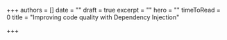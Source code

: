 +++
authors = []
date = ""
draft = true
excerpt = ""
hero = ""
timeToRead = 0
title = "Improving code quality with Dependency Injection"

+++
